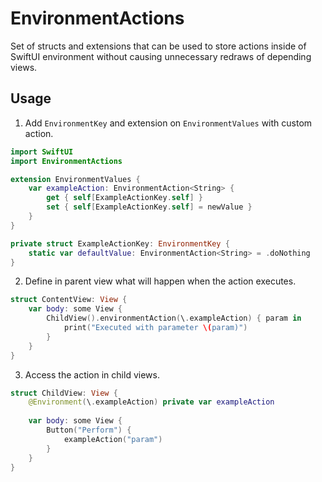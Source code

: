 # EnvironmentActions

Set of structs and extensions that can be used to store actions inside of SwiftUI environment without causing unnecessary redraws of depending views.

## Usage

1. Add `EnvironmentKey` and extension on `EnvironmentValues` with custom action. 

```swift
import SwiftUI
import EnvironmentActions

extension EnvironmentValues {
    var exampleAction: EnvironmentAction<String> {
        get { self[ExampleActionKey.self] }
        set { self[ExampleActionKey.self] = newValue }
    }
}

private struct ExampleActionKey: EnvironmentKey {
    static var defaultValue: EnvironmentAction<String> = .doNothing
}
```

2. Define in parent view what will happen when the action executes.

```swift
struct ContentView: View {
    var body: some View {
        ChildView().environmentAction(\.exampleAction) { param in
            print("Executed with parameter \(param)")
        }
    }
}
```

3. Access the action in child views.

```swift
struct ChildView: View {
    @Environment(\.exampleAction) private var exampleAction
    
    var body: some View {
        Button("Perform") {
            exampleAction("param")
        }
    }
}
```

